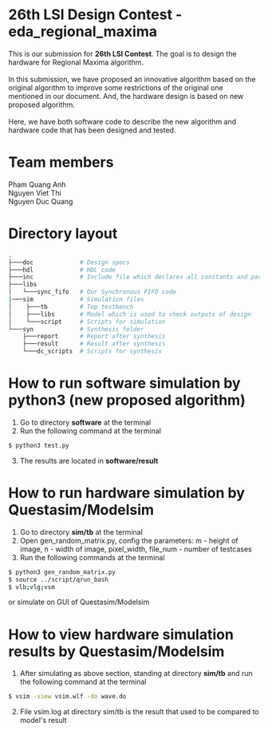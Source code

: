 # 26th LSI Design Contest - eda_regional_maxima
This is our submission for **26th LSI Contest**. The goal is to design the hardware for Regional Maxima algorithm. </br> </br>
In this submission, we have proposed an innovative algorithm based on the original algorithm to improve some restrictions of the original one mentioned in our document. And, the hardware design is based on new proposed algorithm. </br> </br>
Here, we have both software code to describe the new algorithm and hardware code that has been designed and tested.

# Team members
Pham Quang Anh </br>
Nguyen Viet Thi </br>
Nguyen Duc Quang

# Directory layout
```bash
.
├───doc             # Design specs
├───hdl             # HDL code
├───inc             # Include file which declares all constants and parameters
├───libs
│   └───sync_fifo   # Our Synchronous FIFO code
|───sim             # Simulation files
│    ├───tb         # Top testbench
│    ├───libs       # Model which is used to check outputs of design
│    └───script     # Scripts for simulation
└───syn             # Synthesis folder
    ├───report      # Report after synthesis
    ├───result      # Result after synthesis
    └───dc_scripts  # Scripts for synthesis
```
# How to run software simulation by python3 (new proposed algorithm)
1. Go to directory **software** at the terminal
2. Run the following command at the terminal
```sh
$ python3 test.py
```
3. The results are located in **software/result**

# How to run hardware simulation by Questasim/Modelsim
1. Go to directory **sim/tb** at the terminal
2. Open gen_random_matrix.py, config the parameters: m - height of image, n - width of image, pixel_width, file_num - number of testcases
3. Run the following commands at the terminal
```sh
$ python3 gen_random_matrix.py
$ source ../script/qrun_bash
$ vlb;vlg;vsm
```
or simulate on GUI of Questasim/Modelsim

# How to view hardware simulation results by Questasim/Modelsim
1. After simulating as above section, standing at directory **sim/tb** and run the following command at the terminal
```sh
$ vsim -view vsim.wlf -do wave.do
```
2. File vsim.log at directory sim/tb is the result that used to be compared to model's result
